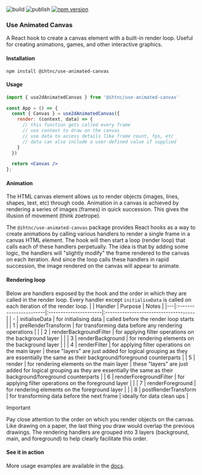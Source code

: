![build](https://github.com/ihtnc/use-animated-canvas/actions/workflows/build-package.yml/badge.svg)
![publish](https://github.com/ihtnc/use-animated-canvas/actions/workflows/publish-package.yml/badge.svg)
[![npm version](https://badge.fury.io/js/@ihtnc%2Fuse-animated-canvas.svg)](https://badge.fury.io/js/@ihtnc%2Fuse-animated-canvas)

### Use Animated Canvas

A React hook to create a canvas element with a built-in render loop. Useful for creating animations, games, and other interactive graphics.

#### Installation

```console
npm install @ihtnc/use-animated-canvas
```

#### Usage

```jsx
import { use2dAnimatedCanvas } from '@ihtnc/use-animated-canvas'

const App = () => {
  const { Canvas } = use2dAnimatedCanvas({
    render: (context, data) => {
      // this function gets called every frame
      // use context to draw on the canvas
      // use data to access details like frame count, fps, etc
      // data can also include a user-defined value if supplied
    }
  })

  return <Canvas />
};
```

#### Animation
The HTML canvas element allows us to render objects (images, lines, shapes, text, etc) through code. Animation in a canvas is achieved by rendering a series of images (frames) in quick succession. This gives the illusion of movement (think zoetrope).

The `@ihtnc/use-animated-canvas` package provides React hooks as a way to create animations by calling various handlers to render a single frame in a canvas HTML element. The hook will then start a loop (render loop) that calls each of these handlers perpetually. The idea is that by adding some logic, the handlers will "slightly modify" the frame rendered to the canvas on each iteration. And since the loop calls these handlers in rapid succession, the image rendered on the canvas will appear to animate.

#### Rendering loop
Below are handlers exposed by the hook and the order in which they are called in the render loop. Every handler except `initialiseData` is called on each iteration of the render loop.
|   | Handler                | Purpose               | Notes                                |
|---|:-----------------------|:----------------------|:-------------------------------------|
| - | initialiseData         | for initialising data | called before the render loop starts |
| 1 | preRenderTransform     | for transforming data before any rendering operations |      |
| 2 | renderBackgroundFilter | for applying filter operations on the background layer |     |
| 3 | renderBackground       | for rendering elements on the background layer |             |
| 4 | renderFilter           | for applying filter operations on the main layer | these "layers" are just added for logical grouping as they are essentially the same as their background/foreground counterparts |
| 5 | render                 | for rendering elements on the main layer | these "layers" are just added for logical grouping as they are essentially the same as their background/foreground counterparts |
| 6 | renderForegroundFilter | for applying filter operations on the foreground layer |     |
| 7 | renderForeground       | for rendering elements on the foreground layer |             |
| 8 | postRenderTransform    | for transforming data before the next frame | ideally for data clean ups |

> [!IMPORTANT]
> Pay close attention to the order on which you render objects on the canvas. Like drawing on a paper, the last thing you draw would overlap the previous drawings. The rendering handlers are grouped into 3 layers (background, main, and foreground) to help clearly facilitate this order.

#### See it in action
More usage examples are available in the [docs](https://ihtnc.github.io/use-animated-canvas/).
